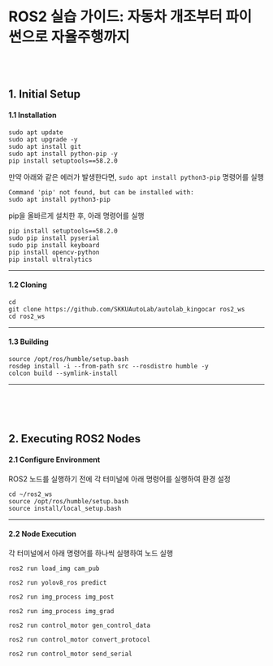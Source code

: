 # ROS2 실습 가이드: 자동차 개조부터 파이썬으로 자율주행까지
</br>
</br>

## 1. Initial Setup

#### 1.1 Installation

```
sudo apt update
sudo apt upgrade -y
sudo apt install git
sudo apt install python-pip -y
pip install setuptools==58.2.0
```

만약 아래와 같은 에러가 발생한다면, `sudo apt install python3-pip` 명령어를 실행
```
Command 'pip' not found, but can be installed with:
sudo apt install python3-pip
```

pip을 올바르게 설치한 후, 아래 명령어를 실행
```
pip install setuptools==58.2.0
sudo pip install pyserial
sudo pip install keyboard
pip install opencv-python
pip install ultralytics
```
---

#### 1.2 Cloning
```
cd
git clone https://github.com/SKKUAutoLab/autolab_kingocar ros2_ws
cd ros2_ws
```
---

#### 1.3 Building
```
source /opt/ros/humble/setup.bash
rosdep install -i --from-path src --rosdistro humble -y
colcon build --symlink-install
```
---

</br>
</br>
</br>

## 2. Executing ROS2 Nodes

#### 2.1 Configure Environment
ROS2 노드를 실행하기 전에 각 터미널에 아래 명령어를 실행하여 환경 설정
```
cd ~/ros2_ws
source /opt/ros/humble/setup.bash
source install/local_setup.bash
```
---


#### 2.2 Node Execution
각 터미널에서 아래 명령어를 하나씩 실행하여 노드 실행
```
ros2 run load_img cam_pub
```
```
ros2 run yolov8_ros predict
```
```
ros2 run img_process img_post
```
```
ros2 run img_process img_grad
```
```
ros2 run control_motor gen_control_data
```
```
ros2 run control_motor convert_protocol
```
```
ros2 run control_motor send_serial 
```




